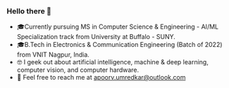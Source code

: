 ### Hello there 🐣

- 🎓Currently pursuing MS in Computer Science & Engineering - AI/ML Specialization track from University at Buffalo - SUNY.
- 🎓B.Tech in Electronics & Communication Engineering (Batch of 2022) from VNIT Nagpur, India.
- 🤓 I geek out about artificial intelligence, machine & deep learning, computer vision, and computer hardware.
- 📨 Feel free to reach me at [apoorv.umredkar@outlook.com](mailto:apoorv.umredkar@outlook.com)


